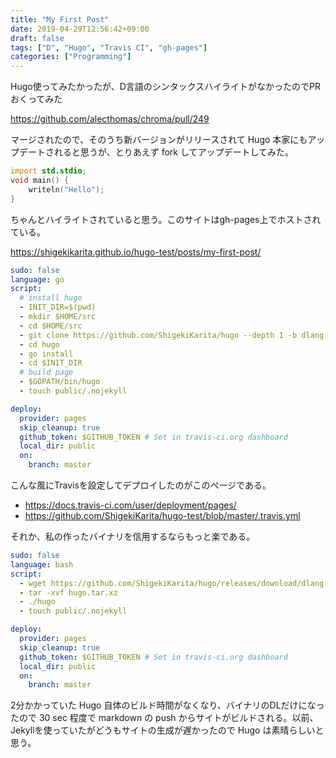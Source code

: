 ```yaml
---
title: "My First Post"
date: 2019-04-29T12:56:42+09:00
draft: false
tags: ["D", "Hugo", "Travis CI", "gh-pages"]
categories: ["Programming"]
---
```


Hugo使ってみたかったが、D言語のシンタックスハイライトがなかったのでPRおくってみた

https://github.com/alecthomas/chroma/pull/249

マージされたので、そのうち新バージョンがリリースされて Hugo 本家にもアップデートされると思うが、とりあえず fork してアップデートしてみた。

```d
import std.stdio;
void main() {
    writeln("Hello");
}
```

ちゃんとハイライトされていると思う。このサイトはgh-pages上でホストされている。

https://shigekikarita.github.io/hugo-test/posts/my-first-post/

```yaml
sudo: false
language: go
script:
  # install hugo
  - INIT_DIR=$(pwd)
  - mkdir $HOME/src
  - cd $HOME/src
  - git clone https://github.com/ShigekiKarita/hugo --depth 1 -b dlang
  - cd hugo
  - go install
  - cd $INIT_DIR
  # build page
  - $GOPATH/bin/hugo
  - touch public/.nojekyll

deploy:
  provider: pages
  skip_cleanup: true
  github_token: $GITHUB_TOKEN # Set in travis-ci.org dashboard
  local_dir: public
  on:
    branch: master
```

こんな風にTravisを設定してデプロイしたのがこのページである。

- https://docs.travis-ci.com/user/deployment/pages/
- https://github.com/ShigekiKarita/hugo-test/blob/master/.travis.yml

それか、私の作ったバイナリを信用するならもっと楽である。

```yaml
sudo: false
language: bash
script:
  - wget https://github.com/ShigekiKarita/hugo/releases/download/dlang-v1/hugo.tar.xz
  - tar -xvf hugo.tar.xz
  - ./hugo
  - touch public/.nojekyll

deploy:
  provider: pages
  skip_cleanup: true
  github_token: $GITHUB_TOKEN # Set in travis-ci.org dashboard
  local_dir: public
  on:
    branch: master
```

2分かかっていた Hugo 自体のビルド時間がなくなり、バイナリのDLだけになったので 30 sec 程度で markdown の push からサイトがビルドされる。以前、Jekyllを使っていたがどうもサイトの生成が遅かったので Hugo は素晴らしいと思う。
